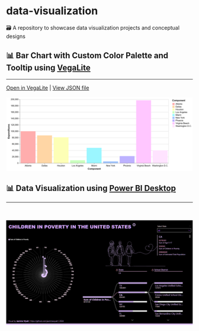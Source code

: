 # data-visualization
🗃️ A repository to showcase data visualization projects and conceptual designs

<h2>📊 Bar Chart with Custom Color Palette and Tooltip using <a href="https://vega.github.io/vega-lite/">VegaLite</a> </h2>
<hr>
<a href="https://vega.github.io/editor/?#/url/vega-lite/N4IgJAzgxgFgpgWwIYgFwhgF0wBwqgegIDc4BzJAOjIEtMYBXAI0poHsDp5kTykBaADZ04JAKyUAVhDYA7EABoQAEzjQATjRyZ289AEEABBBoIcguIaZJ1h2DcyGA7nRiHETOMtXLDypJhUiiAuyvRoAOwADFFK8DRkWGgAzDFK-oFooMRIggxqaADaoADCbGZycLKYaCAAMmwQhvqyZHAWEMEAogAeOFXKdAzqBagAnDFRAL4KpeU4ldW1AHJwToYAmmzqANbdfQNDI52oYmIxM3MVslU16ADqSBAwNK2YcoYAIpQllPv9skGmGGowALJNprMQGVrrdavpMIIkNUUEpegCgSCTgBGCGQq4LG5LdAACTYDAg73kaIOgKOowAHLiLlCYYS4egAAowNhVGg9f6HYHHNAAJlFk0u0PmizuIAAsjQkAgaIK6cKwQzJayZUS5Z9ckjOjSMfSTgzoiyCbLagA1GjqWiyJWGABCcCQsDVmJFqGxY0t0wAujMQMhdrVrOpglUoGxBq0siABahQAAzGjtZS1Nk2pSYACe-VqsnKr1ywSQPRoJ1ASM8ghaZAsaGmoYLSYzWdq6KFWOCheL6AAjgxkTpAjpSCBQ+82IIdDhO5nBNn0L31f380W4LVR+O6AEaNPQ3HBNtl930Lm9cFoLld6mQOpkW0iiAAMRptNIfzZpRfmmygAGxIGIwRfso35MMBEFQEg0FphBYxMGmwHfhBSBRFAoIYQBTDKEwop4Z+35QOhSEAd+cDJBhIZTAxQA">Open in VegaLite</button></a> | <a href="vega-lite/color-customization">View JSON file</button></a>
<br>
<br>
<img src="vega-lite/color-changes.png">


<h2>📊 Data Visualization using  <a href="https://powerbi.microsoft.com/en-us/desktop/">Power BI Desktop</a> </h2>
<hr>
<br>
<br>
<img src="https://github.com/jasminewyatt/data-visualization/blob/main/Childreninpoverty-pbisample.png">




